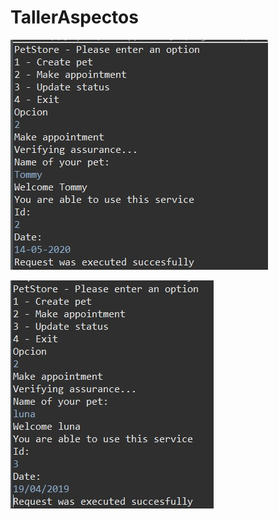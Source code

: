 # TallerAspectos

![Ejemplo de Salida #1](EjemploSalida1.jpeg)

![Ejemplo de Salida #2](ejemploImpresion2.jpeg)
